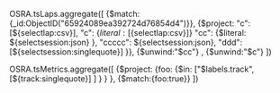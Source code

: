 OSRA.tsLaps.aggregate([
  {$match:{_id:ObjectID("65924089ea392724d76854d4")}},
  {$project:
  "c": [${selectlap:csv}],
  "c": {$literal:[${selectlap:csv}]}
  "cc": {$literal: ${selectsession:json} },
  "ccccc": ${selectsession:json},
  "ddd": [${selectsession:singlequote}]
   }},
   {$unwind:"$cc"}
,   {$unwind:"$c"}
])


OSRA.tsMetrics.aggregate([
   {$project:
      {foo:
         {$in: ["$labels.track",
                  [${track:singlequote}]
               ]
         }
      }
   },
   {$match:{foo:true}}
])
